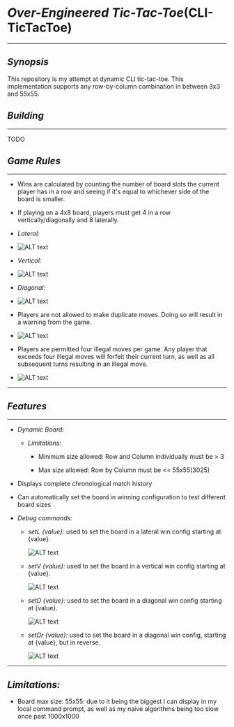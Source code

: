 # *Over-Engineered Tic-Tac-Toe*(CLI-TicTacToe)

---

## *Synopsis*

This repository is my attempt at dynamic CLI tic-tac-toe. This implementation supports any row-by-column combination in between 3x3 and 55x55.

## *Building*

---
TODO

## *Game Rules*

---

* Wins are calculated by counting the number of board slots the current player has in a row and seeing if it's equal to whichever side of the board is smaller.

* If playing on a 4x8 board, players must get 4 in a row vertically/diagonally and 8 laterally.

* *Lateral:*
* ![ALT text][4x8LatWin]

* *Vertical:*
* ![ALT text][4x8VertWin]

* *Diagonal:*
* ![ALT text][4x8DiaWin]

* Players are not allowed to make duplicate moves. Doing so will result in a warning from the game.
* ![ALT text][illegalMoveWarning]

* Players are permitted four illegal moves per game. Any player that exceeds four illegal moves will forfeit their current turn, as well as all subsequent turns resulting in an illegal move.
* ![ALT text][forfeitMoves]

---

## *Features*

---

* *Dynamic Board:*

  * *Limitations:*

    * Minimum size allowed: Row and Column individually must be > 3

    * Max size allowed: Row by Column must be <= 55x55(3025)

* Displays complete chronological match history

* Can automatically set the board in winning configuration to test different board sizes

* *Debug commands:*

  * *setL {value}:* used to set the board in a lateral win config starting at {value}.
  
    ![ALT text][setLDemo]

  * *setV {value}:* used to set the board in a vertical win config starting at {value}.
 
    ![ALT text][setVDemo]

  * *setD {value}:* used to set the board in a diagonal win config starting at {value}.
 
    ![ALT text][setDDemo] 

  * *setDr {value}:* used to set the board in a diagonal win config, starting at {value}, but in reverse.
 
    ![ALT text][setDrDemo] 

---

## *Limitations:*

  * Board max size: 55x55: due to it being the biggest I can display in my local command prompt, as well as my naive algorithms being too slow once past 1000x1000





[4x8LatWin]: https://i.imgur.com/GiVTRLQ.png
[4x8VertWin]: https://i.imgur.com/a5qMDuz.png
[4x8DiaWin]: https://i.imgur.com/5hp2DmH.png

[illegalMoveWarning]:  https://i.imgur.com/Pqw7mre.png
[forfeitMoves]: https://i.imgur.com/Uad3lgf.png

[setLDemo]: https://i.imgur.com/RhaTyAa.gif
[setVDemo]: https://i.imgur.com/RhaTyAa.gif
[setDDemo]: https://i.imgur.com/WIjINrl.gif
[setDrDemo]: https://i.imgur.com/61jeo2e.gif
